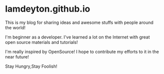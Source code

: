# lamdeyton.github.io
<p>This is my blog for sharing ideas and awesome stuffs with people around the world!</p>
<p>I'm beginner as a developer. I've learned a lot on the Internet with great open source materials and tutorials!</p>
<p>I'm really inspired by OpenSource! I hope to contribute my efforts to it in the near future!</p>
<p>Stay Hungry,Stay Foolish!</p>
